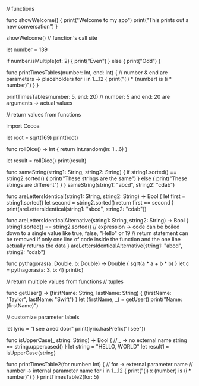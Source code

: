 // functions

func showWelcome() {
    print("Welcome to my app")
    print("This prints out a new conversation")
}

showWelcome()
// function´s call site

let number = 139

if number.isMultiple(of: 2) {
    print("Even")
} else {
    print("Odd")
}

func printTimesTables(number: Int, end: Int) {
    // number & end are parameters -> placeholders
    for i in 1...12 {
        print("\(i) * \(number) is \(i * number)")
    }
}

printTimesTables(number: 5, end: 20)
// number: 5 and end: 20 are arguments -> actual values


// return values from functions

import Cocoa

let root = sqrt(169)
print(root)

func rollDice() -> Int {
    return Int.random(in: 1...6)
}

let result = rollDice()
print(result)


func sameString(string1: String, string2: String) {
    if string1.sorted() == string2.sorted() {
        print("These strings are the same")
    } else {
        print("These strings are different")
    }
}
sameString(string1: "abcd", string2: "cdab")

func areLettersIdentical(string1: String, string2: String) -> Bool {
    let first = string1.sorted()
    let second = string2.sorted()
    return first == second
}
print(areLettersIdentical(string1: "abcd", string2: "cdab"))

func areLettersIdenticalAlternative(string1: String, string2: String) -> Bool {
    string1.sorted() == string2.sorted()
    // expression -> code can be boiled down to a single value like true, false, "Hello" or 19
    // return statement can be removed if only one line of code inside the function and the one line actually returns the data
}
areLettersIdenticalAlternative(string1: "abcd", string2: "cdab")

func pythagoras(a: Double, b: Double) -> Double {
    sqrt(a * a + b * b)
}
let c = pythagoras(a: 3, b: 4)
print(c)


// return multiple values from functions
// tuples

func getUser() -> (firstName: String, lastName: String) {
    (firstName: "Taylor", lastName: "Swift")
}
let (firstName, _) = getUser()
print("Name: \(firstName)")


// customize parameter labels

let lyric = "I see a red door"
print(lyric.hasPrefix("I see"))

func isUpperCase(_ string: String) -> Bool {
    // _ -> no external name
    string == string.uppercased()
}
let string = "HELLO, WORLD"
let result1 = isUpperCase(string)

func printTimesTable2(for number: Int) {
    // for -> external parameter name
    // number -> internal parameter name
    for i in 1...12 {
        print("\(i) x \(number) is \(i * number)")
    }
}
printTimesTable2(for: 5)
